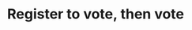---
layout: project
title:  "Register to vote, then vote"
featured-img: /register-to-vote-tshirt/featured-image.png
featured-alt: 
draft: true
excerpt: Pro bono t-shirt design encouraging folks to vote.
---